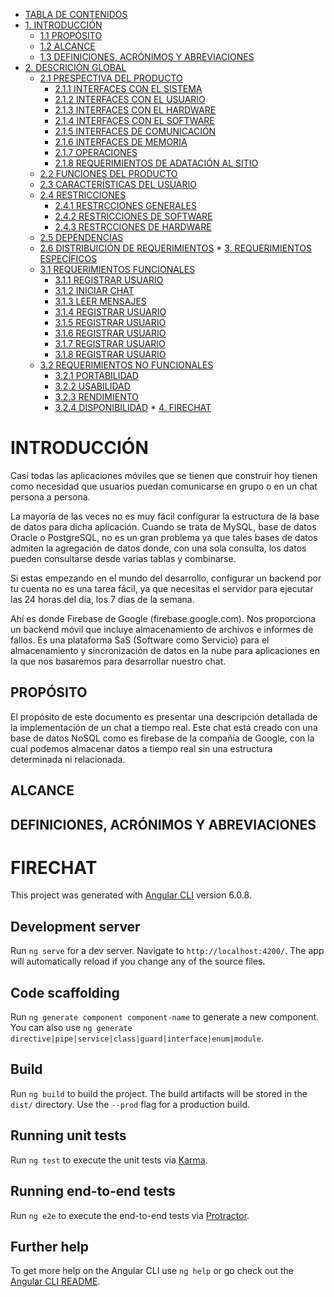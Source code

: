 

<!--ts-->
   * [TABLA DE CONTENIDOS](#table-of-contents)
   * [1. INTRODUCCIÓN](#INTRODUCCIÓN)
      * [1.1 PROPÓSITO](#PROPÓSITO)
      * [1.2 ALCANCE](#ALCANCE)
      * [1.3 DEFINICIONES, ACRÓNIMOS Y ABREVIACIONES](#DEFINICIONES)
   * [2. DESCRICIÓN GLOBAL](#usage)
      * [2.1 PRESPECTIVA DEL PRODUCTO](#stdin)
        * [2.1.1 INTERFACES CON EL SISTEMA ](#local-files1)
        * [2.1.2 INTERFACES CON EL USUARIO ](#local-files2)
        * [2.1.3 INTERFACES CON EL HARDWARE ](#local-files3)
        * [2.1.4 INTERFACES CON EL SOFTWARE](#local-files4)
        * [2.1.5 INTERFACES DE COMUNICACIÓN](#local-files5)
        * [2.1.6 INTERFACES DE MEMORIA](#local-files6)
        * [2.1.7 OPERACIONES](#local-files7)
        * [2.1.8 REQUERIMIENTOS DE ADATACIÓN AL SITIO](#local-files8)
      * [2.2 FUNCIONES DEL PRODUCTO](#stdin2)
      * [2.3 CARACTERÍSTICAS DEL USUARIO](#stdin3)
      * [2.4 RESTRICCIONES](#stdin4)
        * [2.4.1 RESTRCCIONES GENERALES ](#local-files9)
        * [2.4.2 RESTRICCIONES DE SOFTWARE ](#local-files10)
        * [2.4.3 RESTRCCIONES DE HARDWARE ](#local-files11)
      * [2.5 DEPENDENCIAS](#DEPENDENCIAS)
      * [2.6 DISTRIBUICIÓN DE REQUERIMIENTOS](#stdin6)
    * [3. REQUERIMIENTOS ESPECÍFICOS](#REQUERIMIENTOS)
      * [3.1 REQUERIMIENTOS FUNCIONALES](#)
        * [3.1.1 REGISTRAR USUARIO](#)
        * [3.1.2 INICIAR CHAT](#)
        * [3.1.3 LEER MENSAJES](#)
        * [3.1.4 REGISTRAR USUARIO](#)
        * [3.1.5 REGISTRAR USUARIO](#)
        * [3.1.6 REGISTRAR USUARIO](#)
        * [3.1.7 REGISTRAR USUARIO](#)
        * [3.1.8 REGISTRAR USUARIO](#)
      * [3.2 REQUERIMIENTOS NO FUNCIONALES](#)
        * [3.2.1 PORTABILIDAD](#PORTABILIDAD)
        * [3.2.2 USABILIDAD](#USABILIDAD)
        * [3.2.3 RENDIMIENTO](#RENDIMIENTO)
        * [3.2.4 DISPONIBILIDAD](#DISPONIBILIDAD)
    * [4. FIRECHAT](#FIRECHAT)
<!--te-->

INTRODUCCIÓN
===============

Casi todas las aplicaciones móviles que se tienen que construir hoy tienen como necesidad que usuarios puedan comunicarse en grupo o en un chat persona a persona. 

La mayoría de las veces no es muy fácil configurar la estructura de la base de datos para dicha aplicación. Cuando se trata de MySQL, base de datos Oracle o PostgreSQL, no es un gran problema ya que tales bases de datos admiten la agregación de datos donde, con una sola consulta, los datos pueden consultarse desde varias tablas y combinarse. 

Si estas empezando en el mundo del desarrollo, configurar un backend por tu cuenta no es una tarea fácil, ya que necesitas el servidor para ejecutar las 24 horas del día, los 7 días de la semana.  

Ahí es donde Firebase de Google (firebase.google.com). Nos proporciona un backend móvil que incluye almacenamiento de archivos e informes de fallos.  Es una plataforma SaS (Software como Servicio) para el almacenamiento y sincronización de datos en la nube para aplicaciones en la que nos basaremos para desarrollar nuestro chat.

PROPÓSITO
----------
El propósito de este documento es presentar una descripción detallada de la implementación de un chat a tiempo real. Este chat está creado con una base de datos NoSQL como es firebase de la compañía de Google, con la cual podemos almacenar datos a tiempo real sin una estructura determinada ni relacionada. 

ALCANCE
--------

DEFINICIONES, ACRÓNIMOS Y ABREVIACIONES
---------------------------------------


# FIRECHAT

This project was generated with [Angular CLI](https://github.com/angular/angular-cli) version 6.0.8.

## Development server

Run `ng serve` for a dev server. Navigate to `http://localhost:4200/`. The app will automatically reload if you change any of the source files.

## Code scaffolding

Run `ng generate component component-name` to generate a new component. You can also use `ng generate directive|pipe|service|class|guard|interface|enum|module`.

## Build

Run `ng build` to build the project. The build artifacts will be stored in the `dist/` directory. Use the `--prod` flag for a production build.

## Running unit tests

Run `ng test` to execute the unit tests via [Karma](https://karma-runner.github.io).

## Running end-to-end tests

Run `ng e2e` to execute the end-to-end tests via [Protractor](http://www.protractortest.org/).

## Further help

To get more help on the Angular CLI use `ng help` or go check out the [Angular CLI README](https://github.com/angular/angular-cli/blob/master/README.md).
